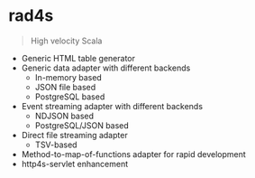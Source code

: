 # rad4s

> High velocity Scala

- Generic HTML table generator
- Generic data adapter with different backends
    - In-memory based
    - JSON file based
    - PostgreSQL based
- Event streaming adapter with different backends
    - NDJSON based
    - PostgreSQL/JSON based
- Direct file streaming adapter
    - TSV-based
- Method-to-map-of-functions adapter for rapid development
- http4s-servlet enhancement
